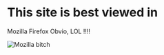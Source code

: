 # This site is best viewed in
  

Mozilla Firefox Obvio, LOL !!!!

![Mozilla bitch](https://media.tenor.com/gay-d9_H0RkAAAAC/laughing-lol.gif)

